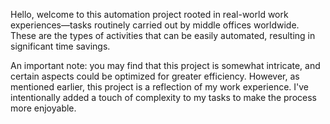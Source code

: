 Hello, welcome to this automation project rooted in real-world work experiences—tasks routinely carried out by middle offices worldwide. 
These are the types of activities that can be easily automated, resulting in significant time savings.

An important note: you may find that this project is somewhat intricate, and certain aspects could be optimized for greater efficiency. 
However, as mentioned earlier, this project is a reflection of my work experience. I've intentionally added a touch of complexity to my tasks to make the process more enjoyable.
